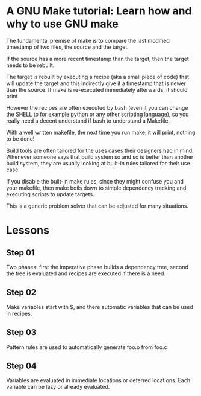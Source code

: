 # A GNU Make tutorial: Learn how and why to use GNU make

The fundamental premise of make is to compare the last modified
timestamp of two files, the source and the target.

If the source has a more recent timestamp than the target, then the
target needs to be rebuilt.

The target is rebuilt by executing a recipe (aka a small piece of
code) that will update the target and this indirectly give it a
timestamp that is newer than the source. If make is re-executed
immediately afterwards, it should print

However the recipes are often executed by bash (even if you can change
the SHELL to for example python or any other scripting language), so
you really need a decent understand if bash to understand a Makefile.

With a well written makefile, the next time you run make, it will print, nothing to be done!

Build tools are often tailored for the uses cases their designers had
in mind.  Whenever someone says that build system so and so is better
than another build system, they are usually looking at built-in rules
tailored for their use case.

If you disable the built-in make rules, since they might confuse you
and your makefile, then make boils down to simple dependency tracking
and executing scripts to update targets.

This is a generic problem solver that can be adjusted for many situations.

# Lessons

## Step 01

Two phases: first the imperative phase builds a dependency tree,
second the tree is evaluated and recipes are executed if there is a need.

## Step 02

Make variables start with $, and there automatic variables that can be
used in recipes.

## Step 03

Pattern rules are used to automatically generate foo.o from foo.c

## Step 04

Variables are evaluated in immediate locations or deferred locations.
Each variable can be lazy or already evaluated.
